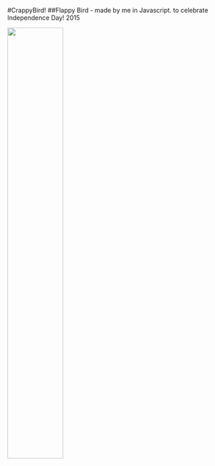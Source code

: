 #CrappyBird! 
##Flappy Bird - made by me in Javascript. to celebrate Independence Day! 2015


<img src="https://dl.dropboxusercontent.com/u/79106337/crappybird.gif" width="50%" align=center>
